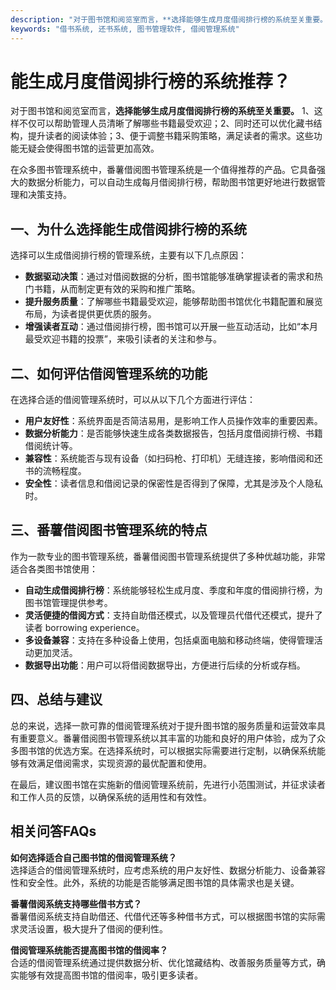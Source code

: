 ```yaml
---
description: "对于图书馆和阅览室而言，**选择能够生成月度借阅排行榜的系统至关重要。** 1、这样不仅可以帮助管理人员清晰了解哪些书籍最受欢迎；2、同时还可以优化藏书结构，提升读者的阅读体验；3、便于调整书籍采购策略，满足读者的需求。这些功能无疑会使得图书馆的运营更加高效。"
keywords: "借书系统, 还书系统, 图书管理软件, 借阅管理系统"
---
```

# 能生成月度借阅排行榜的系统推荐？

对于图书馆和阅览室而言，**选择能够生成月度借阅排行榜的系统至关重要。** 1、这样不仅可以帮助管理人员清晰了解哪些书籍最受欢迎；2、同时还可以优化藏书结构，提升读者的阅读体验；3、便于调整书籍采购策略，满足读者的需求。这些功能无疑会使得图书馆的运营更加高效。

在众多图书管理系统中，番薯借阅图书管理系统是一个值得推荐的产品。它具备强大的数据分析能力，可以自动生成每月借阅排行榜，帮助图书馆更好地进行数据管理和决策支持。

## **一、为什么选择能生成借阅排行榜的系统**

选择可以生成借阅排行榜的管理系统，主要有以下几点原因：

- **数据驱动决策**：通过对借阅数据的分析，图书馆能够准确掌握读者的需求和热门书籍，从而制定更有效的采购和推广策略。
- **提升服务质量**：了解哪些书籍最受欢迎，能够帮助图书馆优化书籍配置和展览布局，为读者提供更优质的服务。
- **增强读者互动**：通过借阅排行榜，图书馆可以开展一些互动活动，比如“本月最受欢迎书籍的投票”，来吸引读者的关注和参与。

## **二、如何评估借阅管理系统的功能**

在选择合适的借阅管理系统时，可以从以下几个方面进行评估：

- **用户友好性**：系统界面是否简洁易用，是影响工作人员操作效率的重要因素。
- **数据分析能力**：是否能够快速生成各类数据报告，包括月度借阅排行榜、书籍借阅统计等。
- **兼容性**：系统能否与现有设备（如扫码枪、打印机）无缝连接，影响借阅和还书的流畅程度。
- **安全性**：读者信息和借阅记录的保密性是否得到了保障，尤其是涉及个人隐私时。

## **三、番薯借阅图书管理系统的特点**

作为一款专业的图书管理系统，番薯借阅图书管理系统提供了多种优越功能，非常适合各类图书馆使用：

- **自动生成借阅排行榜**：系统能够轻松生成月度、季度和年度的借阅排行榜，为图书馆管理提供参考。
- **灵活便捷的借阅方式**：支持自助借还模式，以及管理员代借代还模式，提升了读者 borrowing experience。
- **多设备兼容**：支持在多种设备上使用，包括桌面电脑和移动终端，使得管理活动更加灵活。
- **数据导出功能**：用户可以将借阅数据导出，方便进行后续的分析或存档。

## **四、总结与建议**

总的来说，选择一款可靠的借阅管理系统对于提升图书馆的服务质量和运营效率具有重要意义。番薯借阅图书管理系统以其丰富的功能和良好的用户体验，成为了众多图书馆的优选方案。在选择系统时，可以根据实际需要进行定制，以确保系统能够有效满足借阅需求，实现资源的最优配置和使用。

在最后，建议图书馆在实施新的借阅管理系统前，先进行小范围测试，并征求读者和工作人员的反馈，以确保系统的适用性和有效性。

## 相关问答FAQs

**如何选择适合自己图书馆的借阅管理系统？**  
选择适合的借阅管理系统时，应考虑系统的用户友好性、数据分析能力、设备兼容性和安全性。此外，系统的功能是否能够满足图书馆的具体需求也是关键。

**番薯借阅系统支持哪些借书方式？**  
番薯借阅系统支持自助借还、代借代还等多种借书方式，可以根据图书馆的实际需求灵活设置，极大提升了借阅的便利性。

**借阅管理系统能否提高图书馆的借阅率？**  
合适的借阅管理系统通过提供数据分析、优化馆藏结构、改善服务质量等方式，确实能够有效提高图书馆的借阅率，吸引更多读者。

